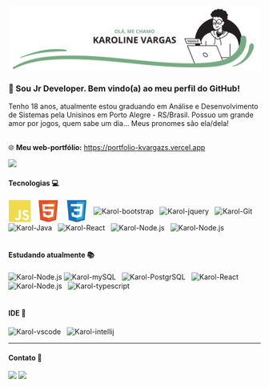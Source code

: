 <img src="assets/img/header.png">
<h3>👋 Sou Jr Developer. Bem vindo(a) ao meu perfil do GitHub!</h3> 
Tenho 18 anos, atualmente estou graduando em Análise e Desenvolvimento de Sistemas pela Unisinos em Porto Alegre - RS/Brasil. Possuo um grande amor por jogos, quem sabe um dia... Meus pronomes são ela/dela! <br><br>

🌐 **Meu web-portfólio:** https://portfolio-kvargazs.vercel.app
<br>

<div>
  <img height="200rem" src="https://github-readme-stats.vercel.app/api/top-langs/?username=kvargazs&layout=compact&theme=gotham">
</div>

#### Tecnologias 💻
<div style="display: inline_block margin: ">
  <img align="center" alt="Karol-Js" height="45" width="45" src="https://raw.githubusercontent.com/devicons/devicon/master/icons/javascript/javascript-plain.svg">&nbsp;&nbsp;
  <img align="center" alt="Karol-HTML" height="45" width="45" src="https://raw.githubusercontent.com/devicons/devicon/master/icons/html5/html5-original.svg">&nbsp;&nbsp;
  <img align="center" alt="Karol-CSS" height="45" width="45" src="https://raw.githubusercontent.com/devicons/devicon/master/icons/css3/css3-original.svg">&nbsp;&nbsp;
  <img align="center" alt="Karol-bootstrap" height="45" width="45" src="https://cdn.jsdelivr.net/gh/devicons/devicon/icons/bootstrap/bootstrap-plain.svg" />&nbsp;&nbsp;
  <img align="center" alt="Karol-jquery" height="45" width="45" src="https://cdn.jsdelivr.net/gh/devicons/devicon/icons/jquery/jquery-original.svg" />&nbsp;&nbsp;
  <img align="center" alt="Karol-Git" height="45" width="45" src="https://cdn.jsdelivr.net/gh/devicons/devicon/icons/git/git-original.svg">&nbsp;&nbsp;
  <img align="center" alt="Karol-Java" height="45" width="45" src="https://cdn.jsdelivr.net/gh/devicons/devicon/icons/java/java-original.svg">&nbsp;&nbsp;
  <img align="center" alt="Karol-React" height="45" width="45" src="https://cdn.jsdelivr.net/gh/devicons/devicon/icons/react/react-original.svg">&nbsp;&nbsp;
  <img align="center" alt="Karol-Node.js" height="45" width="45" src="https://cdn.jsdelivr.net/gh/devicons/devicon/icons/nodejs/nodejs-original.svg">&nbsp;&nbsp;
  <img align="center" alt="Karol-Node.js" height="45" width="45" src="https://cdn.jsdelivr.net/gh/devicons/devicon/icons/wordpress/wordpress-plain.svg" />
</div>&nbsp;

#### Estudando atualmente 📚
<div style="display: inline_block">
  <img align="center" alt="Karol-Node.js" height="45" width="45" src="https://cdn.jsdelivr.net/gh/devicons/devicon/icons/mongodb/mongodb-original.svg" />
  <img align="center" alt="Karol-mySQL" height="70" width="70" src="https://cdn.jsdelivr.net/gh/devicons/devicon/icons/mysql/mysql-original-wordmark.svg" />&nbsp;&nbsp;
  <img align="center" alt="Karol-PostgrSQL" height="45" width="45" src="https://cdn.jsdelivr.net/gh/devicons/devicon/icons/postgresql/postgresql-plain.svg" />&nbsp;&nbsp;
  <img align="center" alt="Karol-React" height="45" width="45" src="https://cdn.jsdelivr.net/gh/devicons/devicon/icons/react/react-original.svg">&nbsp;&nbsp;
  <img align="center" alt="Karol-Node.js" height="45" width="45" src="https://cdn.jsdelivr.net/gh/devicons/devicon/icons/nodejs/nodejs-original.svg">&nbsp;&nbsp;
  <img align="center" alt="Karol-typescript" height="45" width="45" src="https://cdn.jsdelivr.net/gh/devicons/devicon/icons/typescript/typescript-original.svg" />
</div>&nbsp;

#### IDE 📂
<div style="display: inline_block">
  <img align="center" alt="Karol-vscode" height="45" width="45" src="https://cdn.jsdelivr.net/gh/devicons/devicon/icons/vscode/vscode-original.svg" />&nbsp;&nbsp;
  <img align="center" alt="Karol-intellij" height="45" width="45" src="https://cdn.jsdelivr.net/gh/devicons/devicon/icons/intellij/intellij-original.svg" />
</div>

---

#### Contato 📩
<div>
  <a href="https://www.linkedin.com/in/karoline-vargas-ferreira-76a60721b/" target="_blank"><img src="https://img.shields.io/badge/-LinkedIn-%230077B5?style=for-the-badge&logo=linkedin&logoColor=white" target="_blank"></a> 
  <a href="mailto:karol.v.0570@gmail.com"><img src="https://img.shields.io/badge/-Gmail-%23333?style=for-the-badge&logo=gmail&logoColor=white" target="_blank"></a>
</div>
